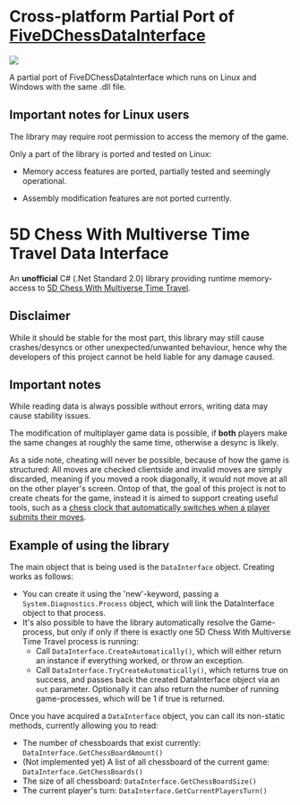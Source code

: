 # Cross-platform Partial Port of [FiveDChessDataInterface](https://github.com/GHXX/FiveDChessDataInterface)
![](https://github.com/NKID00/FiveDChessDataInterfaceCrossPlatform/actions/workflows/dotnet.yml/badge.svg?branch=master)

A partial port of FiveDChessDataInterface which runs on Linux and Windows with the same .dll file.

## Important notes for Linux users

The library may require root permission to access the memory of the game.

Only a part of the library is ported and tested on Linux:

* Memory access features are ported, partially tested and seemingly operational.

* Assembly modification features are not ported currently.

# 5D Chess With Multiverse Time Travel Data Interface

An **unofficial** C# (.Net Standard 2.0) library providing runtime memory-access to [5D Chess With Multiverse Time Travel](https://store.steampowered.com/app/1349230/5D_Chess_With_Multiverse_Time_Travel/).

## Disclaimer
While it should be stable for the most part, this library may still cause crashes/desyncs or other unexpected/unwanted behaviour, hence why the developers of this project cannot be held liable for any damage caused.


## Important notes
While reading data is always possible without errors, writing data may cause stability issues. 

The modification of multiplayer game data is possible, if **both** players make the same changes at roughly the same time, otherwise a desync is likely.

As a side note, cheating will never be possible, because of how the game is structured: 
All moves are checked clientside and invalid moves are simply discarded, meaning if you moved a rook diagonally, it would not move at all on the other player's screen.
Ontop of that, the goal of this project is not to create cheats for the game, instead it is aimed to support creating useful tools, such as a [chess clock that automatically switches when a player submits their moves](https://github.com/GHXX/FiveDChessClock).

## Example of using the library

The main object that is being used is the `DataInterface` object. Creating works as follows:

* You can create it using the 'new'-keyword, passing a `System.Diagnostics.Process` object, which will link the DataInterface object to that process.
* It's also possible to have the library automatically resolve the Game-process, but only if only if there is exactly one 5D Chess With Multiverse Time Travel process is running:
  * Call `DataInterface.CreateAutomatically()`, which will either return an instance if everything worked, or throw an exception.
  * Call `DataInterface.TryCreateAutomatically()`, which returns true on success, and passes back the created DataInterface object via an `out` parameter. Optionally it can also return the number of running game-processes, which will be 1 if true is returned.
  
Once you have acquired a `DataInterface` object, you can call its non-static methods, currently allowing you to read:
* The number of chessboards that exist currently: `DataInterface.GetChessBoardAmount()`
* (Not implemented yet) A list of all chessboard of the current game: `DataInterface.GetChessBoards()`
* The size of all chessboard: `DataInterface.GetChessBoardSize()`
* The current player's turn: `DataInterface.GetCurrentPlayersTurn()`

